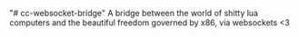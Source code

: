 "# cc-websocket-bridge" 
A bridge between the world of shitty lua computers and the beautiful freedom governed by x86, via websockets <3 
